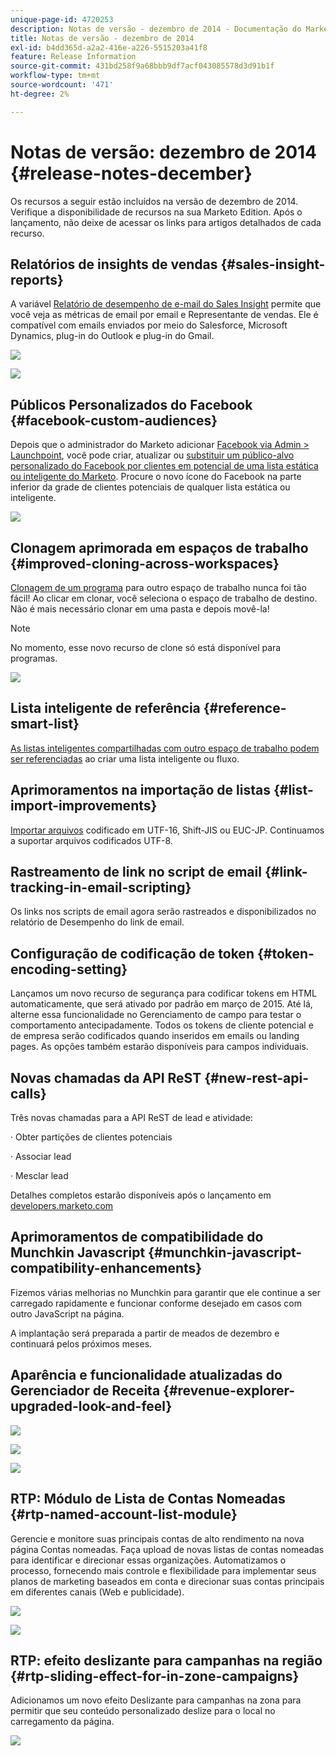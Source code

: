 ```yaml
---
unique-page-id: 4720253
description: Notas de versão - dezembro de 2014 - Documentação do Marketo - Documentação do produto
title: Notas de versão - dezembro de 2014
exl-id: b4dd365d-a2a2-416e-a226-5515203a41f8
feature: Release Information
source-git-commit: 431bd258f9a68bbb9df7acf043085578d3d91b1f
workflow-type: tm+mt
source-wordcount: '471'
ht-degree: 2%

---
```


# Notas de versão: dezembro de 2014 {#release-notes-december}

Os recursos a seguir estão incluídos na versão de dezembro de 2014. Verifique a disponibilidade de recursos na sua Marketo Edition. Após o lançamento, não deixe de acessar os links para artigos detalhados de cada recurso.

## Relatórios de insights de vendas {#sales-insight-reports}

A variável [Relatório de desempenho de e-mail do Sales Insight](/help/marketo/product-docs/marketo-sales-insight/msi-for-salesforce/features/performance-reports/sales-insight-email-performance-report.md) permite que você veja as métricas de email por email e Representante de vendas. Ele é compatível com emails enviados por meio do Salesforce, Microsoft Dynamics, plug-in do Outlook e plug-in do Gmail.

![](assets/image2014-12-5-11-3a5-3a46.png)

![](assets/image2014-12-5-11-3a5-3a55.png)

## Públicos Personalizados do Facebook {#facebook-custom-audiences}

Depois que o administrador do Marketo adicionar [Facebook via Admin > Launchpoint](/help/marketo/product-docs/demand-generation/ad-network-integrations/add-facebook-custom-audiences-as-a-launchpoint-service.md), você pode criar, atualizar ou [substituir um público-alvo personalizado do Facebook por clientes em potencial de uma lista estática ou inteligente do Marketo](/help/marketo/product-docs/demand-generation/facebook/create-a-custom-audience-in-facebook.md). Procure o novo ícone do Facebook na parte inferior da grade de clientes potenciais de qualquer lista estática ou inteligente.

![](assets/image2014-12-5-11-3a6-3a28.png)

## Clonagem aprimorada em espaços de trabalho  {#improved-cloning-across-workspaces}

[Clonagem de um programa](/help/marketo/product-docs/core-marketo-concepts/programs/working-with-programs/clone-a-program.md) para outro espaço de trabalho nunca foi tão fácil! Ao clicar em clonar, você seleciona o espaço de trabalho de destino. Não é mais necessário clonar em uma pasta e depois movê-la!

>[!NOTE]
>
>No momento, esse novo recurso de clone só está disponível para programas.

![](assets/image2014-12-5-11-3a7-3a13.png)

## Lista inteligente de referência {#reference-smart-list}

[As listas inteligentes compartilhadas com outro espaço de trabalho podem ser referenciadas](/help/marketo/product-docs/core-marketo-concepts/smart-lists-and-static-lists/using-smart-lists/reference-a-list-or-smart-list-across-workspaces.md) ao criar uma lista inteligente ou fluxo.

## Aprimoramentos na importação de listas {#list-import-improvements}

[Importar arquivos](/help/marketo/getting-started/quick-wins/import-a-list-of-people.md) codificado em UTF-16, Shift-JIS ou EUC-JP. Continuamos a suportar arquivos codificados UTF-8.

## Rastreamento de link no script de email {#link-tracking-in-email-scripting}

Os links nos scripts de email agora serão rastreados e disponibilizados no relatório de Desempenho do link de email.

## Configuração de codificação de token {#token-encoding-setting}

Lançamos um novo recurso de segurança para codificar tokens em HTML automaticamente, que será ativado por padrão em março de 2015. Até lá, alterne essa funcionalidade no Gerenciamento de campo para testar o comportamento antecipadamente. Todos os tokens de cliente potencial e de empresa serão codificados quando inseridos em emails ou landing pages. As opções também estarão disponíveis para campos individuais.

## Novas chamadas da API ReST {#new-rest-api-calls}

Três novas chamadas para a API ReST de lead e atividade:

· Obter partições de clientes potenciais

· Associar lead

· Mesclar lead

Detalhes completos estarão disponíveis após o lançamento em [developers.marketo.com](https://developers.marketo.com/)

## Aprimoramentos de compatibilidade do Munchkin Javascript {#munchkin-javascript-compatibility-enhancements}

Fizemos várias melhorias no Munchkin para garantir que ele continue a ser carregado rapidamente e funcionar conforme desejado em casos com outro JavaScript na página.

A implantação será preparada a partir de meados de dezembro e continuará pelos próximos meses.

## Aparência e funcionalidade atualizadas do Gerenciador de Receita {#revenue-explorer-upgraded-look-and-feel}

![](assets/image2014-12-5-11-3a8-3a4.png)

![](assets/image2014-12-5-11-3a8-3a14.png)

![](assets/image2014-12-5-11-3a8-3a36.png)

## RTP: Módulo de Lista de Contas Nomeadas {#rtp-named-account-list-module}

Gerencie e monitore suas principais contas de alto rendimento na nova página Contas nomeadas. Faça upload de novas listas de contas nomeadas para identificar e direcionar essas organizações. Automatizamos o processo, fornecendo mais controle e flexibilidade para implementar seus planos de marketing baseados em conta e direcionar suas contas principais em diferentes canais (Web e publicidade).

![](assets/image2014-12-5-11-3a8-3a56.png)

![](assets/image2014-12-5-11-3a9-3a10.png)

## RTP: efeito deslizante para campanhas na região {#rtp-sliding-effect-for-in-zone-campaigns}

Adicionamos um novo efeito Deslizante para campanhas na zona para permitir que seu conteúdo personalizado deslize para o local no carregamento da página.

![](assets/image2014-12-5-11-3a9-3a34.png)
